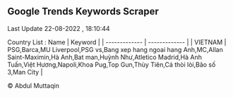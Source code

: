 

## Google Trends Keywords Scraper 
 
Last Update 22-08-2022 , 18:10:44

Country List :
 Name  | Keyword |
| ------------- | ------------- |
| VIETNAM | PSG,Barca,MU Liverpool,PSG vs,Bang xep hang ngoai hang Anh,MC,Allan Saint-Maximin,Hà Anh,Bat man,Huỳnh Như,Atletico Madrid,Hà Anh Tuấn,Việt Hương,Napoli,Khoa Pug,Top Gun,Thùy Tiên,Cá thòi lòi,Bão số 3,Man City |



© Abdul Muttaqin 
